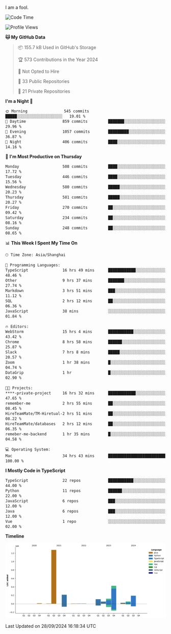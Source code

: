 I am a fool.

<!--START_SECTION:waka-->
![Code Time](http://img.shields.io/badge/Code%20Time-1%2C880%20hrs%2016%20mins-blue)

![Profile Views](http://img.shields.io/badge/Profile%20Views-0-blue)

**🐱 My GitHub Data** 

> 📦 155.7 kB Used in GitHub's Storage 
 > 
> 🏆 573 Contributions in the Year 2024
 > 
> 🚫 Not Opted to Hire
 > 
> 📜 33 Public Repositories 
 > 
> 🔑 21 Private Repositories 
 > 
**I'm a Night 🦉** 

```text
🌞 Morning                545 commits         █████░░░░░░░░░░░░░░░░░░░░   19.01 % 
🌆 Daytime                859 commits         ███████░░░░░░░░░░░░░░░░░░   29.96 % 
🌃 Evening                1057 commits        █████████░░░░░░░░░░░░░░░░   36.87 % 
🌙 Night                  406 commits         ████░░░░░░░░░░░░░░░░░░░░░   14.16 % 
```
📅 **I'm Most Productive on Thursday** 

```text
Monday                   508 commits         ████░░░░░░░░░░░░░░░░░░░░░   17.72 % 
Tuesday                  446 commits         ████░░░░░░░░░░░░░░░░░░░░░   15.56 % 
Wednesday                580 commits         █████░░░░░░░░░░░░░░░░░░░░   20.23 % 
Thursday                 581 commits         █████░░░░░░░░░░░░░░░░░░░░   20.27 % 
Friday                   270 commits         ██░░░░░░░░░░░░░░░░░░░░░░░   09.42 % 
Saturday                 234 commits         ██░░░░░░░░░░░░░░░░░░░░░░░   08.16 % 
Sunday                   248 commits         ██░░░░░░░░░░░░░░░░░░░░░░░   08.65 % 
```


📊 **This Week I Spent My Time On** 

```text
🕑︎ Time Zone: Asia/Shanghai

💬 Programming Languages: 
TypeScript               16 hrs 49 mins      ████████████░░░░░░░░░░░░░   48.46 % 
Other                    9 hrs 37 mins       ███████░░░░░░░░░░░░░░░░░░   27.74 % 
Markdown                 3 hrs 51 mins       ███░░░░░░░░░░░░░░░░░░░░░░   11.12 % 
SQL                      2 hrs 12 mins       ██░░░░░░░░░░░░░░░░░░░░░░░   06.36 % 
JavaScript               38 mins             ░░░░░░░░░░░░░░░░░░░░░░░░░   01.84 % 

🔥 Editors: 
WebStorm                 15 hrs 4 mins       ███████████░░░░░░░░░░░░░░   43.42 % 
Chrome                   8 hrs 58 mins       ██████░░░░░░░░░░░░░░░░░░░   25.87 % 
Slack                    7 hrs 8 mins        █████░░░░░░░░░░░░░░░░░░░░   20.57 % 
Zoom                     1 hr 38 mins        █░░░░░░░░░░░░░░░░░░░░░░░░   04.74 % 
DataGrip                 1 hr                █░░░░░░░░░░░░░░░░░░░░░░░░   02.90 % 

🐱‍💻 Projects: 
****-private-project     16 hrs 32 mins      ████████████░░░░░░░░░░░░░   47.65 % 
remember-me              2 hrs 55 mins       ██░░░░░░░░░░░░░░░░░░░░░░░   08.45 % 
HireTeamMate/TM-Hiretual-2 hrs 51 mins       ██░░░░░░░░░░░░░░░░░░░░░░░   08.22 % 
HireTeamMate/databases   2 hrs 12 mins       ██░░░░░░░░░░░░░░░░░░░░░░░   06.35 % 
remeber-me-backend       1 hr 35 mins        █░░░░░░░░░░░░░░░░░░░░░░░░   04.58 % 

💻 Operating System: 
Mac                      34 hrs 43 mins      █████████████████████████   100.00 % 
```

**I Mostly Code in TypeScript** 

```text
TypeScript               22 repos            ███████████░░░░░░░░░░░░░░   44.00 % 
Python                   11 repos            ██████░░░░░░░░░░░░░░░░░░░   22.00 % 
JavaScript               6 repos             ███░░░░░░░░░░░░░░░░░░░░░░   12.00 % 
Java                     6 repos             ███░░░░░░░░░░░░░░░░░░░░░░   12.00 % 
Vue                      1 repo              ░░░░░░░░░░░░░░░░░░░░░░░░░   02.00 % 
```



**Timeline**

![Lines of Code chart](https://raw.githubusercontent.com/VeejaLiu/VeejaLiu/master/assets/bar_graph.png)


 Last Updated on 28/09/2024 16:18:34 UTC
<!--END_SECTION:waka-->
